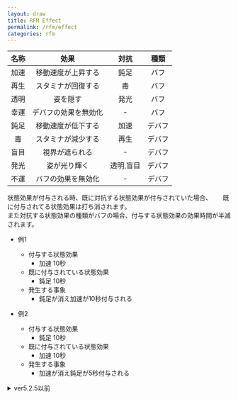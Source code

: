 ```yaml
---
layout: draw
title: RFM Effect
permalink: /rfm/effect
categories: rfm
---
```





| 名称 | 効果 | 対抗 | 種類 |
| :-----------: |:-------------:| :-----:|:----: |
| 加速 | 移動速度が上昇する | 鈍足 | バフ |
| 再生 | スタミナが回復する | 毒 | バフ |
| 透明 | 姿を隠す | 発光 | バフ |
| 幸運 | デバフの効果を無効化 | - | バフ |
| 鈍足 | 移動速度が低下する | 加速 | デバフ |
| 毒 | スタミナが減少する | 再生 | デバフ |
| 盲目 | 視界が遮られる | - | デバフ |
| 発光 | 姿が光り輝く | 透明,盲目 | デバフ |
| 不運 | バフの効果を無効化 | - | デバフ |   

状態効果が付与される時、既に対抗する状態効果が付与されていた場合、　　
既に付与されてる状態効果は打ち消されます。  
また対抗する状態効果の種類がバフの場合、付与する状態効果の効果時間が半減されます。  
  
+ 例1    
  +  付与する状態効果  
     + 加速 10秒  
  +  既に付与されている状態効果  
     + 鈍足 10秒    
  +  発生する事象  
     + 鈍足が消え加速が10秒付与される
     
     
+ 例2    
  +  付与する状態効果  
     + 鈍足 10秒  
  +  既に付与されている状態効果  
     + 加速 10秒    
  +  発生する事象  
     + 加速が消え鈍足が5秒付与される


<details>
    <summary>ver5.2.5以前</summary>
 <a><img src="{{site.baseurl}}/public/images/effect1.0.png"></a>

β版として実装していた逃走中-状態効果を
**「RFM-Effect」**として正式に実装しました。


+ 加速  
鈍足が付与されている時、加速の効果を半減し鈍足を打ち消す。
  
+ 再生

+ 透明

+ 幸運  
鈍足、盲目、毒の効果を無効化

+ 鈍足

+ 毒  
毒が付与されている時、透明の効果が半減される。

+ 盲目  

+ 不運  
透明、加速、再生の効果を無効化

+ 発光  
盲目又は透明が付与されている時、発光の効果を半減し
それら2つを打ち消す。





</details>
